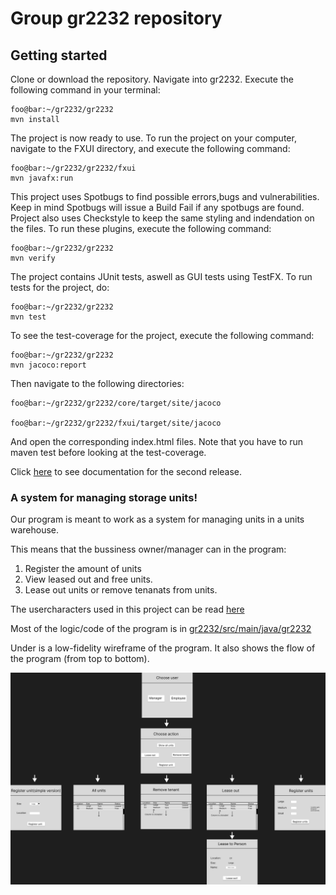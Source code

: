 # Group gr2232 repository 

## Getting started

Clone or download the repository. Navigate into gr2232. Execute the following command in your terminal:

```console
foo@bar:~/gr2232/gr2232
mvn install
```

The project is now ready to use. 
To run the project on your computer, navigate to the FXUI directory, and execute the following command:

```console
foo@bar:~/gr2232/gr2232/fxui
mvn javafx:run
```

This project uses Spotbugs to find possible errors,bugs and vulnerabilities. Keep in mind Spotbugs will issue a Build Fail if any spotbugs are found. Project also uses Checkstyle to keep the same styling and indendation on the files. To run these plugins, execute the following command:

```console
foo@bar:~/gr2232/gr2232
mvn verify
```

The project contains JUnit tests, aswell as GUI tests using TestFX.
To run tests for the project, do:

```console
foo@bar:~/gr2232/gr2232
mvn test
```

To see the test-coverage for the project, execute the following command:
```console
foo@bar:~/gr2232/gr2232
mvn jacoco:report
```
Then navigate to the following directories:
```console
foo@bar:~/gr2232/gr2232/core/target/site/jacoco

foo@bar:~/gr2232/gr2232/fxui/target/site/jacoco
```
And open the corresponding index.html files. Note that you have to run maven test before looking at the test-coverage.

 

Click [here](gr2232/docs/release2/readme.md) to see documentation for the second release. 



### **A system for managing storage units!**

Our program is meant to work as a system for managing units in a units warehouse.

This means that the bussiness owner/manager can in the program:

1. Register the amount of units 
2. View leased out and free units. 
3. Lease out units or remove tenanats from units. 

The usercharacters used in this project can be read [here](brukerhistorier.md)

Most of the logic/code of the program is in [gr2232/src/main/java/gr2232](gr2232/src/main/java/gr2232) 

Under is a low-fidelity wireframe of the program. It also shows the flow of the program (from top to bottom). 

![Semantic description of image](gr2232/docs/release1/low-fidelity-wireframePNG.png "low-fidelity-wireframePNG")
